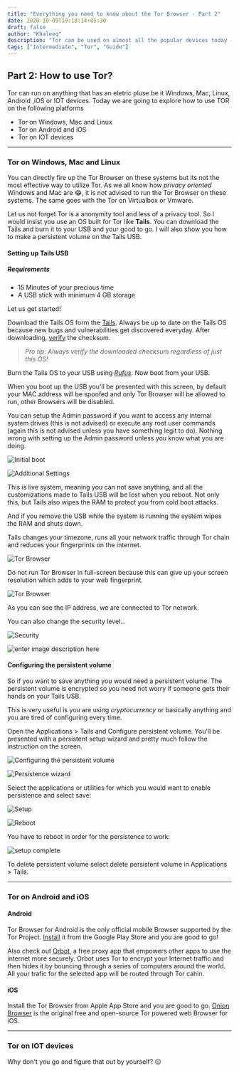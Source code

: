 ```yaml
---
title: "Everything you need to know about the Tor Browser - Part 2"
date: 2020-10-09T19:18:14+05:30
draft: false
author: "Khaleeq"
description: "Tor can be used on almost all the popular devices today - be it running Linux, Windows, Mac, Android or iOS. It is also supported by IOT devices. You can directly fire up the Tor Browser on these systems but its not the most effect way to utilize Tor."
tags: ["Intermediate", "Tor", "Guide"]
---
```


## Part 2: How to use Tor?

Tor can run on anything that has an eletric pluse be it Windows, Mac, Linux, Android ,iOS or IOT devices. Today we are going to explore how to use TOR on the following platforms

- Tor on Windows, Mac and Linux
- Tor on Android and iOS
- Tor on IOT devices

---

### Tor on Windows, Mac and Linux

You can directly fire up the Tor Browser on these systems but its not the most effective way to utilize Tor. As we all know how _privacy oriented_ Windows and Mac are  :joy:, it is not advised to run the Tor Browser on these systems. The same goes with the Tor on Virtualbox or Vmware.

Let us not forget Tor is a anonymity tool and less of a privacy tool. So I would insist you use an OS built for Tor like **Tails**. You can download the Tails and burn it to your USB and your good to go. I will also show you how to make a persistent volume on the Tails USB.

#### Setting up Tails USB

##### Requirements

- 15 Minutes of your precious time
- A USB stick with minimum 4 GB storage

Let us get started!

Download the Tails OS form the [Tails](https://tails.boum.org/install/index.en.html). Always be up to date on the Tails OS because new bugs and vulnerabilities get discovered everyday. After downloading, [verify](https://tails.boum.org/install/win/usb-download/index.en.html#install-inc-steps-download.inline.basic-openpgp) the checksum.

> _Pro tip: Always verify the downloaded checksum regardless of just this OS!_

Burn the Tails OS to your USB using [_Rufus_](https://rufus.ie/). Now boot from your USB.

When you boot up the USB you'll be presented with this screen, by default your MAC address will be spoofed and only Tor Browser will be allowed to run, other Browsers will be disabled.

You can setup the Admin password if you want to access any internal system drives (this is not advised) or execute any root user commands (again this is not advised unless you have something legit to do). Nothing wrong with setting up the Admin password unless you know what you are doing.

![Initial boot](https://www.linkpicture.com/q/VirtualBox_Tails-4.11_09_10_2020_13_32_11.png)

![Additional Settings](https://www.linkpicture.com/q/VirtualBox_Tails-4.11_09_10_2020_13_32_31.png)

This is live system, meaning you can not save anything, and all the customizations made to Tails USB will be lost when you reboot. Not only this, but Tails also wipes the RAM to protect you from cold boot attacks.

And if you remove the USB while the system is running the system wipes the RAM and shuts down.

Tails changes your timezone, runs all your network traffic through Tor chain and reduces your fingerprints on the internet.

![Tor Browser](https://www.linkpicture.com/q/Screenshot-from-2020-10-09-09-53-01.png)

Do not run Tor Browser in full-screen because this can give up your screen resolution which adds to your web fingerprint.

![Tor Browser](https://www.linkpicture.com/q/Screenshot-from-2020-10-09-09-53-12.png)

As you can see the IP address, we are connected to Tor network.

You can also change the security level...

![Security](https://www.linkpicture.com/q/Screenshot-from-2020-10-09-09-53-54.png)

![enter image description here](https://www.linkpicture.com/q/Screenshot-from-2020-10-09-09-54-16.png)

#### Configuring the persistent volume

So if you want to save anything you would need a persistent volume. The persistent volume is encrypted so you need not worry if someone gets their hands on your Tails USB.

This is very useful is you are using _cryptocurrency_ or basically anything and you are tired of configuring every time.

Open the Applications > Tails and Configure persistent volume. You'll be presented with a persistent setup wizard and pretty much follow the instruction on the screen.

![Configuring the persistent volume](https://www.linkpicture.com/q/VirtualBox_Tails-4.11_09_10_2020_13_36_49.png)

![Persistence wizard](https://www.linkpicture.com/q/Screenshot-from-2020-10-09-15-05-37.png)

Select the applications or utilities for which you would want to enable persistence and select save:

![Setup](https://www.linkpicture.com/q/Screenshot-from-2020-10-09-15-06-51.png)

![Reboot](https://www.linkpicture.com/q/Screenshot-from-2020-10-09-15-14-21.png)

You have to reboot in order for the persistence to work:

![setup complete](https://www.linkpicture.com/q/IMG_20201009_143844.jpg)

To delete persistent volume select delete persistent volume in Applications > Tails.

---

### Tor on Android and iOS

#### Android

Tor Browser for Android is the only official mobile Browser supported by the Tor Project. [Install](https://play.google.com/sTore/apps/details?id=org.Torproject.TorBrowser) it from the Google Play Store and you are good to go!

Also check out [Orbot](https://play.google.com/sTore/apps/details?id=org.Torproject.android), a free proxy app that empowers other apps to use the internet more securely. Orbot uses Tor to encrypt your Internet traffic and then hides it by bouncing through a series of computers around the world. All your trafic for the selected app will be routed through Tor cahin.

#### iOS

Install the Tor Browser from Apple App Store and you are good to go. [Onion Browser](https://apps.apple.com/us/app/onion-Browser/id519296448) is the original free and open-source Tor powered web Browser for iOS.

---

### Tor on IOT devices

Why don't you go and figure that out by yourself? :wink: